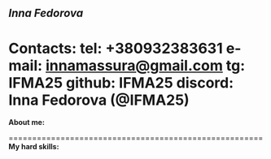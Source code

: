 ***Inna Fedorova***
-----------------------------------------------------
Contacts:
    tel: +380932383631
    e-mail: innamassura@gmail.com
    tg: IFMA25
    github: IFMA25 
    discord: Inna Fedorova (@IFMA25)
======================================================
**About me:**

======================================================
**My hard skills:**

